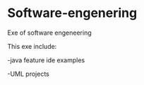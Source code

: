# Software-engenering
Exe of software engeneering

This exe include:

-java feature ide examples

-UML projects 

